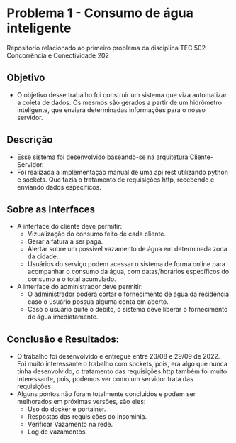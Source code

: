 # Problema 1 - Consumo de água inteligente
 Repositorio relacionado ao primeiro problema da disciplina TEC 502 Concorrência e Conectividade 202
 
 
 ## Objetivo 
 - O objetivo desse trabalho foi construir um sistema que viza automatizar a coleta de dados. Os mesmos são gerados a partir de um hidrômetro inteligente, que enviará determinadas informações para o nosso servidor.
 
 ## Descrição
 - Esse sistema foi desenvolvido baseando-se na arquitetura Cliente-Servidor.
 - Foi realizada a implementação manual de uma api rest utilizando python e sockets. Que fazia o tratamento de requisições http, recebendo e enviando dados especificos.
    
 ## Sobre as Interfaces
 * A interface do cliente deve permitir:
   * Vizualização do consumo feito de cada cliente.
   * Gerar a fatura a ser paga.
   * Alertar sobre um possível vazamento de água em determinada zona da cidade.
   * Usuários do serviço podem acessar o sistema de forma online para acompanhar o 
     consumo da água, com datas/horários específicos do consumo e o total acumulado.
 * A interface do administrador deve permitir:
   *  O administrador poderá cortar o fornecimento de água da residência caso o usuário possua alguma conta em aberto.
   *  Caso o usuário quite o débito, o sistema deve liberar o fornecimento de água imediatamente.


 ## Conclusão e Resultados:
 - O trabalho foi desenvolvido e entregue entre 23/08 e 29/09 de 2022. Foi muito interessante o trabalho com sockets, pois, era algo que nunca tinha desenvolvido, o tratamento das requisições http também foi muito interessante, pois, podemos ver como um servidor trata das requisições.
 - Alguns pontos não foram totalmente concluidos e podem ser melhorados em próximas versões, são eles:
   - Uso do docker e portainer.
   - Respostas das requisições do Insominia. 
   - Verificar Vazamento na rede.
   - Log de vazamentos.
